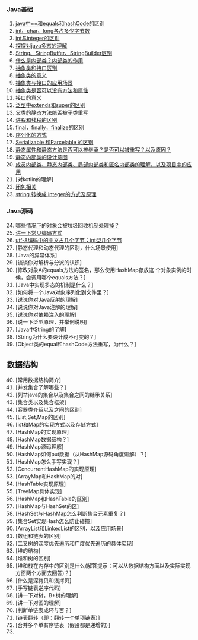 ### Java基础
1. [java中==和equals和hashCode的区别](/JavaBasics/001_java中==和equals和hashCode的区别.md)
2. [int、char、long各占多少字节数](/JavaBasics/002_int、char、long各占多少字节数.md)
3. [int与integer的区别](/JavaBasics/003.md)
4. [探探对java多态的理解](/JavaBasics/004.md)
5. [String、StringBuffer、StringBuilder区别](/JavaBasics/005.md)
6. [什么是内部类？内部类的作用](/JavaBasics/006.md)
7. [抽象类和接口区别](/JavaBasics/007.md)
8. [抽象类的意义](/JavaBasics/008.md)
9. [抽象类与接口的应用场景](/JavaBasics/009.md)
10. [抽象类是否可以没有方法和属性](/JavaBasics/010.md)
11. [接口的意义](/JavaBasics/011.md)
12. [泛型中extends和super的区别](/JavaBasics/012.md)
13. [父类的静态方法能否被子类重写](/JavaBasics/013.md)
14. [进程和线程的区别](/JavaBasics/014.md)
15. [final，finally，finalize的区别](/JavaBasics/015.md)
16. [序列化的方式](/JavaBasics/016.md)
17. [Serializable 和Parcelable 的区别](/JavaBasics/016.md)
18. [静态属性和静态方法是否可以被继承？是否可以被重写？以及原因？](/JavaBasics/018.md)
19. [静态内部类的设计意图](/JavaBasics/019.md)
20. [成员内部类、静态内部类、局部内部类和匿名内部类的理解，以及项目中的应用](/JavaBasics/006.md)
21. [对kotlin的理解]
22. [闭包相关](/JavaBasics/022.md)
23. [string 转换成 integer的方式及原理](/JavaBasics/023.md)

### Java源码
24. [哪些情况下的对象会被垃圾回收机制处理掉？](/JavaSource/024.md)
25. [讲一下常见编码方式](/JavaSource/025.md)
26. [utf-8编码中的中文占几个字节；int型几个字节](/JavaSource/026.md)
27. [静态代理和动态代理的区别，什么场景使用]
28. [Java的异常体系]
29. [谈谈你对解析与分派的认识]
30. [修改对象A的equals方法的签名，那么使用HashMap存放这
个对象实例的时候，会调用哪个equals方法？]
31. [Java中实现多态的机制是什么？]
32. [如何将一个Java对象序列化到文件里？]
33. [说说你对Java反射的理解]
34. [说说你对Java注解的理解]
35. [说说你对依赖注入的理解]
36. [说一下泛型原理，并举例说明]
37. [Java中String的了解]
38. [String为什么要设计成不可变的？]
39. [Object类的equal和hashCode方法重写，为什么？]

## 数据结构
40. [常用数据结构简介]
41. [并发集合了解哪些？]
42. [列举java的集合以及集合之间的继承关系]
43. [集合类以及集合框架]
44. [容器类介绍以及之间的区别]
45. [List,Set,Map的区别]
46. [ist和Map的实现方式以及存储方式]
47. [HashMap的实现原理]
48. [HashMap数据结构？]
49. [HashMap源码理解]
50. [HashMap如何put数据（从HashMap源码角度讲解）？]
51. [HashMap怎么手写实现？]
52. [ConcurrentHashMap的实现原理]
53. [ArrayMap和HashMap的对]
54. [HashTable实现原理]
55. [TreeMap具体实现]
56. [HashMap和HashTable的区别]
57. [HashMap与HashSet的区]
58. [HashSet与HashMap怎么判断集合元素重复？]
59. [集合Set实现Hash怎么防止碰撞]
60. [ArrayList和LinkedList的区别，以及应用场景]
61. [数组和链表的区别]
62. [二叉树的深度优先遍历和广度优先遍历的具体实现]
63. [堆的结构]
64. [堆和树的区别]
65. [堆和栈在内存中的区别是什么(解答提示：可以从数据结构方面以及实际实现方面两个方面去回答)？]
66. [什么是深拷贝和浅拷贝]
67. [手写链表逆序代码]
68. [讲一下对树，B+树的理解]
69. [讲一下对图的理解]
70. [判断单链表成环与否？]
71. [链表翻转（即：翻转一个单项链表）]
72. [合并多个单有序链表（假设都是递增的）]
73. 
